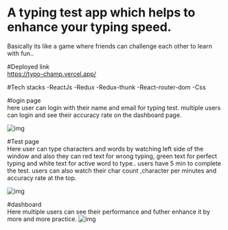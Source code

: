 # A typing test app which helps to enhance your typing speed.
Basically its like a game where friends can challenge each other to learn with fun..

#Deployed link  <br/>
https://typo-champ.vercel.app/

#Tech stacks
-ReactJs
-Redux
-Redux-thunk
-React-router-dom
-Css


#login page <br/>
here user can login with their name and email for typing test.
multiple users can login and see their accuracy rate on the dashboard page.

<img src="https://github.com/Prashant7970/typingmaster/assets/95179001/d810e39d-540b-40b4-8584-a02aff1a715c" alt="img"/>


#Test page <br/>
Here user can type characters and words by watching left side of the window and also they can red text for wrong typing, green text for perfect typing and white text for active word to type..
users have 5 min to complete the test.
users can also watch their char count ,character per minutes and accuracy rate at the top.

<img src="https://github.com/Prashant7970/typingmaster/assets/95179001/23a12313-d77d-41ae-9c6a-1c6df1b0670d" alt="img"/>


#dashboard  <br/>
Here multiple users can see their performance and futher enhance it by more and more practice.
<img src="https://github.com/Prashant7970/typingmaster/assets/95179001/48b06ad5-202d-4f50-b616-7cff2c19fc1a" alt="img"/>
